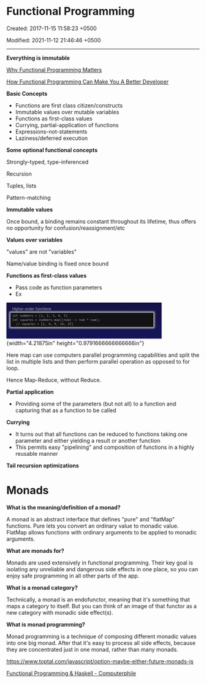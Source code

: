 # Functional Programming

Created: 2017-11-15 11:58:23 +0500

Modified: 2021-11-12 21:46:46 +0500

---

**Everything is immutable**



[Why Functional Programming Matters](https://www.youtube.com/watch?v=oB8jN68KGcU)

[How Functional Programming Can Make You A Better Developer](https://www.youtube.com/watch?v=EqO4TcNLjl0&t=1s&ab_channel=CodingTech)



**Basic Concepts**
-   Functions are first class citizen/constructs
-   Immutable values over mutable variables
-   Functions as first-class values
-   Currying, partial-application of functions
-   Expressions-not-statements
-   Laziness/deferred execution



**Some optional functional concepts**

Strongly-typed, type-inferenced

Recursion

Tuples, lists

Pattern-matching



**Immutable values**

Once bound, a binding remains constant throughout its lifetime, thus offers no opportunity for confusion/reassignment/etc



**Values over variables**

"values" are not "variables"

Name/value binding is fixed once bound



**Functions as first-class values**
-   Pass code as function parameters
-   Ex

![H tkr-orde ](media/Functional-Programming-image1.png){width="4.21875in" height="0.9791666666666666in"}



Here map can use computers parallel programming capabilities and split the list in multiple lists and then perform parallel operation as opposed to for loop.

Hence Map-Reduce, without Reduce.



**Partial application**
-   Providing some of the parameters (but not all) to a function and capturing that as a function to be called



**Currying**
-   It turns out that all functions can be reduced to functions taking one parameter and either yielding a result or another function
-   This permits easy "pipelining" and composition of functions in a highly reusable manner



**Tail recursion optimizations**



# Monads

**What is the meaning/definition of a monad?**

A monad is an abstract interface that defines "pure" and "flatMap" functions. Pure lets you convert an ordinary value to monadic value. FlatMap allows functions with ordinary arguments to be applied to monadic arguments.



**What are monads for?**

Monads are used extensively in functional programming. Their key goal is isolating any unreliable and dangerous side effects in one place, so you can enjoy safe programming in all other parts of the app.



**What is a monad category?**

Technically, a monad is an endofunctor, meaning that it's something that maps a category to itself. But you can think of an image of that functor as a new category with monadic side effect(s).



**What is monad programming?**

Monad programming is a technique of composing different monadic values into one big monad. After that it's easy to process all side effects, because they are concentrated just in one monad, rather than many monads.



<https://www.toptal.com/javascript/option-maybe-either-future-monads-js>



[Functional Programming & Haskell - Computerphile](https://www.youtube.com/watch?v=LnX3B9oaKzw)

